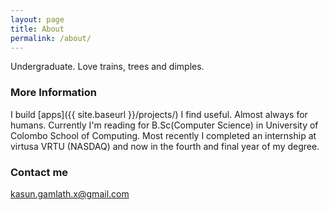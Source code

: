 ```yaml
---
layout: page
title: About
permalink: /about/
---
```


Undergraduate. Love trains, trees and dimples.

### More Information

I build [apps]({{ site.baseurl }}/projects/) I find useful. Almost always for humans. Currently I'm reading for B.Sc(Computer Science) in University of Colombo School of Computing. Most recently I completed an internship at virtusa VRTU (NASDAQ) and now in the fourth and final year of my degree.



### Contact me

[kasun.gamlath.x@gmail.com](mailto:kasun.gamlath.x@gmail.com)
